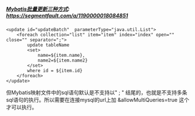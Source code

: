 ##### [Mybatis批量更新三种方式](https://segmentfault.com/a/1190000018084851): https://segmentfault.com/a/1190000018084851

```
<update id="updateBatch"  parameterType="java.util.List">  
    <foreach collection="list" item="item" index="index" open="" close="" separator=";">
        update tableName
        <set>
            name=${item.name},
            name2=${item.name2}
        </set>
        where id = ${item.id}
    </foreach>      
</update>
```

但Mybatis映射文件中的sql语句默认是不支持以" ; " 结尾的，也就是不支持多条sql语句的执行。所以需要在连接mysql的url上加 &allowMultiQueries=true 这个才可以执行。